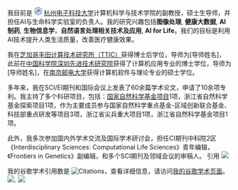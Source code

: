 我目前是 <img src='./images/hdu_logo.png' style='width: 1.3em;'> [杭州电子科技大学](https://www.hdu.edu.cn/)计算机科学与技术学院的副教授，硕士生导师，并担任AI与生命科学实验室的负责人。我的研究兴趣包括**图像处理**, **健康大数据**, **AI制药**, **生物信息学**，**自然语言处理相关技术及应用**, **AI for Life**。我们的目标是利用AI技术提升人类生活质量，改善医疗健康效果。

我在[芝加哥丰田计算技术研究所（TTIC）](https://www.ttic.edu/)获得博士后学位，导师为[导师姓名]，此前在[中国科学院深圳先进技术研究院](https://www.siat.ac.cn/)获得了计算机应用专业的博士学位，导师为[导师姓名]，在[南京邮电大学](https://www.njupt.edu.cn/)获得计算机软件与理论专业的硕士学位。

多年来，我在SCI/EI期刊和国际会议上发表了60余篇学术论文，申请了10余项专利。我主持了多个科研项目，包括：[国家自然科学基金项目](https://kd.nsfc.cn/finalDetails?id=e4d5aaa29a4030c19eaf61993e06d4b2)1项，浙江省自然科学基金探索项目1项，作为主要成员参与国家自然科学重点基金-区域创新联合基金、科技部重点研发等项目3项，浙江省尖兵重大项目1项，浙江省自然科学基金项目1项。

此外，我多次参加国内外学术交流及国际学术研讨会，担任CI期刊中科院2区《Interdisciplinary Sciences: Computational Life Sciences》青年编辑，《Frontiers in Genetics》副编辑，和多个SCI期刊及领域会议的审稿人。
引用 <a href='https://scholar.google.com/citations?hl=en&user=Moa5XSkAAAAJ'><img src="https://img.shields.io/endpoint?logo=Google%20Scholar&url=https%3A%2F%2Fcdn.jsdelivr.net%2Fgh%2FRayeRen%2Frayeren.github.io@google-scholar-stats%2Fgs_data_shieldsio.json&labelColor=f6f6f6&color=9cf&style=flat&label=citations"></a>

我的谷歌学术引用数是 ![Citations](https://img.shields.io/endpoint?logo=Google%20Scholar&url=https%3A%2F%2Fcdn.jsdelivr.net%2Fgh%2FRayeRen%2Frayeren.github.io@google-scholar-stats%2Fgs_data_shieldsio.json&labelColor=f6f6f6&color=9cf&style=flat&label=citations)，查看详细信息，请访问[我的谷歌学术页面](https://scholar.google.com/citations?user=Moa5XSkAAAAJ)。
<img src="https://img.shields.io/endpoint?url={{ url | url_encode }}&logo=Google%20Scholar&labelColor=f6f6f6&color=9cf&style=flat&label=citations"></a>.
<img src="https://img.shields.io/endpoint?url=https%3A%2F%2Fscholar.google.com%2Fcitations%3Fuser%3DMoa5XSkAAAAJ%26hl%3Den&logo=Google%20Scholar&labelColor=f6f6f6&color=9cf&style=flat&label=citations">
